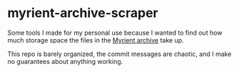 # myrient-archive-scraper

Some tools I made for my personal use because I wanted to find out how much storage space the files in the [Myrient archive](https://myrient.erista.me/) take up.

This repo is barely organized, the commit messages are chaotic, and I make no guarantees about anything working.